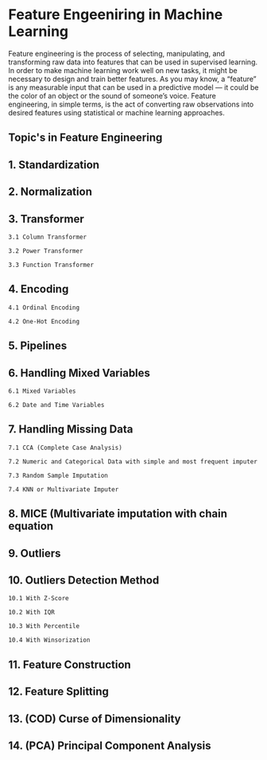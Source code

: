 
# Feature Engeeniring in Machine Learning

Feature engineering is the process of selecting, manipulating, and transforming raw data into features that can be used in supervised learning. In order to make machine learning work well on new tasks, it might be necessary to design and train better features. As you may know, a “feature” is any measurable input that can be used in a predictive model — it could be the color of an object or the sound of someone’s voice. Feature engineering, in simple terms, is the act of converting raw observations into desired features using statistical or machine learning approaches.


## Topic's in Feature Engineering
## 1. Standardization

## 2. Normalization

## 3. Transformer

    3.1 Column Transformer

    3.2 Power Transformer
    
    3.3 Function Transformer

## 4. Encoding

    4.1 Ordinal Encoding

    4.2 One-Hot Encoding

## 5. Pipelines

## 6. Handling Mixed Variables

    6.1 Mixed Variables

    6.2 Date and Time Variables

## 7. Handling Missing Data

    7.1 CCA (Complete Case Analysis)

    7.2 Numeric and Categorical Data with simple and most frequent imputer

    7.3 Random Sample Imputation

    7.4 KNN or Multivariate Imputer

## 8. MICE (Multivariate imputation with chain equation

## 9. Outliers

## 10. Outliers Detection Method

    10.1 With Z-Score

    10.2 With IQR

    10.3 With Percentile

    10.4 With Winsorization

## 11. Feature Construction

## 12. Feature Splitting

## 13. (COD) Curse of Dimensionality

## 14. (PCA) Principal Component Analysis




